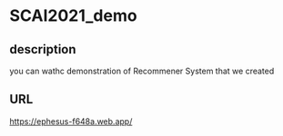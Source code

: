 # SCAI2021_demo

## description
you can wathc demonstration of Recommener System that we created

## URL
https://ephesus-f648a.web.app/
